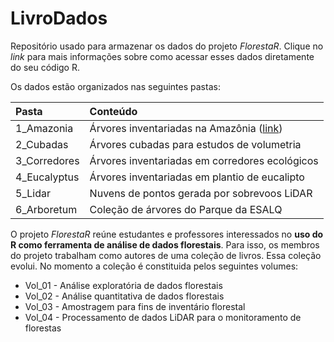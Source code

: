 # LivroDados

Repositório usado para armazenar os dados do projeto *FlorestaR*. Clique no _link_ para mais informações sobre como acessar esses dados diretamente do seu código R.

Os dados estão organizados nas seguintes pastas:

| Pasta        | Conteúdo     |
|:-------------|:-------------|
| 1_Amazonia | Árvores inventariadas na Amazônia ([link](https://www.luizestraviz.com/FlorestaR/Dados.html))|
| 2_Cubadas | Árvores cubadas para estudos de volumetria |
| 3_Corredores | Árvores inventariadas em corredores ecológicos |
| 4_Eucalyptus | Árvores inventariadas em plantio de eucalipto |
| 5_Lidar | Nuvens de pontos gerada por sobrevoos LiDAR |
| 6_Arboretum | Coleção de árvores do Parque da ESALQ |

O projeto *FlorestaR* reúne estudantes e professores interessados no **uso do R como ferramenta de análise de dados florestais**. Para isso, os membros do projeto trabalham como autores de uma coleção de livros. Essa coleção evolui. No momento a coleção é constituida pelos seguintes volumes:
* Vol_01 - Análise exploratória de dados florestais
* Vol_02 - Análise quantitativa de dados florestais
* Vol_03 - Amostragem para fins de inventário florestal
* Vol_04 - Processamento de dados LiDAR para o monitoramento de florestas
